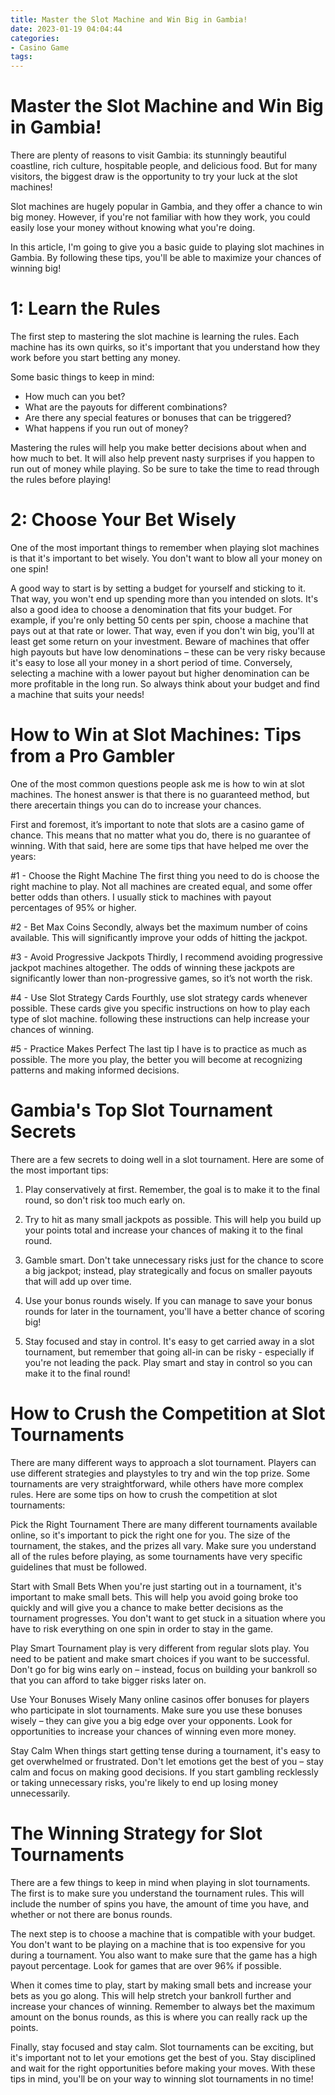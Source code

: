 ```yaml
---
title: Master the Slot Machine and Win Big in Gambia!
date: 2023-01-19 04:04:44
categories:
- Casino Game
tags:
---
```



#  Master the Slot Machine and Win Big in Gambia!

There are plenty of reasons to visit Gambia: its stunningly beautiful coastline, rich culture, hospitable people, and delicious food. But for many visitors, the biggest draw is the opportunity to try your luck at the slot machines!

Slot machines are hugely popular in Gambia, and they offer a chance to win big money. However, if you're not familiar with how they work, you could easily lose your money without knowing what you're doing.

In this article, I'm going to give you a basic guide to playing slot machines in Gambia. By following these tips, you'll be able to maximize your chances of winning big!

# 1: Learn the Rules

The first step to mastering the slot machine is learning the rules. Each machine has its own quirks, so it's important that you understand how they work before you start betting any money.

Some basic things to keep in mind:

- How much can you bet?
- What are the payouts for different combinations?
- Are there any special features or bonuses that can be triggered?
- What happens if you run out of money?

Mastering the rules will help you make better decisions about when and how much to bet. It will also help prevent nasty surprises if you happen to run out of money while playing. So be sure to take the time to read through the rules before playing!

# 2: Choose Your Bet Wisely

One of the most important things to remember when playing slot machines is that it's important to bet wisely. You don't want to blow all your money on one spin!

A good way to start is by setting a budget for yourself and sticking to it. That way, you won't end up spending more than you intended on slots. It's also a good idea to choose a denomination that fits your budget. For example, if you're only betting 50 cents per spin, choose a machine that pays out at that rate or lower. That way, even if you don't win big, you'll at least get some return on your investment.
Beware of machines that offer high payouts but have low denominations – these can be very risky because it's easy to lose all your money in a short period of time. Conversely, selecting a machine with a lower payout but higher denomination can be more profitable in the long run. So always think about your budget and find a machine that suits your needs!

#  How to Win at Slot Machines: Tips from a Pro Gambler 

One of the most common questions people ask me is how to win at slot machines. The honest answer is that there is no guaranteed method, but there arecertain things you can do to increase your chances.

First and foremost, it’s important to note that slots are a casino game of chance. This means that no matter what you do, there is no guarantee of winning. With that said, here are some tips that have helped me over the years:

#1 - Choose the Right Machine 
The first thing you need to do is choose the right machine to play. Not all machines are created equal, and some offer better odds than others. I usually stick to machines with payout percentages of 95% or higher.

#2 - Bet Max Coins 
Secondly, always bet the maximum number of coins available. This will significantly improve your odds of hitting the jackpot.

#3 - Avoid Progressive Jackpots 
Thirdly, I recommend avoiding progressive jackpot machines altogether. The odds of winning these jackpots are significantly lower than non-progressive games, so it’s not worth the risk.

#4 - Use Slot Strategy Cards 
Fourthly, use slot strategy cards whenever possible. These cards give you specific instructions on how to play each type of slot machine. following these instructions can help increase your chances of winning.

#5 - Practice Makes Perfect 
The last tip I have is to practice as much as possible. The more you play, the better you will become at recognizing patterns and making informed decisions.

#  Gambia's Top Slot Tournament Secrets 

There are a few secrets to doing well in a slot tournament. Here are some of the most important tips:

1. Play conservatively at first. Remember, the goal is to make it to the final round, so don't risk too much early on.

2. Try to hit as many small jackpots as possible. This will help you build up your points total and increase your chances of making it to the final round.

3. Gamble smart. Don't take unnecessary risks just for the chance to score a big jackpot; instead, play strategically and focus on smaller payouts that will add up over time.

4. Use your bonus rounds wisely. If you can manage to save your bonus rounds for later in the tournament, you'll have a better chance of scoring big!

5. Stay focused and stay in control. It's easy to get carried away in a slot tournament, but remember that going all-in can be risky - especially if you're not leading the pack. Play smart and stay in control so you can make it to the final round!

#  How to Crush the Competition at Slot Tournaments 

There are many different ways to approach a slot tournament. Players can use different strategies and playstyles to try and win the top prize. Some tournaments are very straightforward, while others have more complex rules. Here are some tips on how to crush the competition at slot tournaments:

Pick the Right Tournament 
There are many different tournaments available online, so it's important to pick the right one for you. The size of the tournament, the stakes, and the prizes all vary. Make sure you understand all of the rules before playing, as some tournaments have very specific guidelines that must be followed.

Start with Small Bets 
When you're just starting out in a tournament, it's important to make small bets. This will help you avoid going broke too quickly and will give you a chance to make better decisions as the tournament progresses. You don't want to get stuck in a situation where you have to risk everything on one spin in order to stay in the game.

Play Smart 
Tournament play is very different from regular slots play. You need to be patient and make smart choices if you want to be successful. Don't go for big wins early on – instead, focus on building your bankroll so that you can afford to take bigger risks later on.

Use Your Bonuses Wisely 
Many online casinos offer bonuses for players who participate in slot tournaments. Make sure you use these bonuses wisely – they can give you a big edge over your opponents. Look for opportunities to increase your chances of winning even more money.

Stay Calm 
When things start getting tense during a tournament, it's easy to get overwhelmed or frustrated. Don't let emotions get the best of you – stay calm and focus on making good decisions. If you start gambling recklessly or taking unnecessary risks, you're likely to end up losing money unnecessarily.

#  The Winning Strategy for Slot Tournaments

There are a few things to keep in mind when playing in slot tournaments. The first is to make sure you understand the tournament rules. This will include the number of spins you have, the amount of time you have, and whether or not there are bonus rounds.

The next step is to choose a machine that is compatible with your budget. You don't want to be playing on a machine that is too expensive for you during a tournament. You also want to make sure that the game has a high payout percentage. Look for games that are over 96% if possible.

When it comes time to play, start by making small bets and increase your bets as you go along. This will help stretch your bankroll further and increase your chances of winning. Remember to always bet the maximum amount on the bonus rounds, as this is where you can really rack up the points.

Finally, stay focused and stay calm. Slot tournaments can be exciting, but it's important not to let your emotions get the best of you. Stay disciplined and wait for the right opportunities before making your moves. With these tips in mind, you'll be on your way to winning slot tournaments in no time!